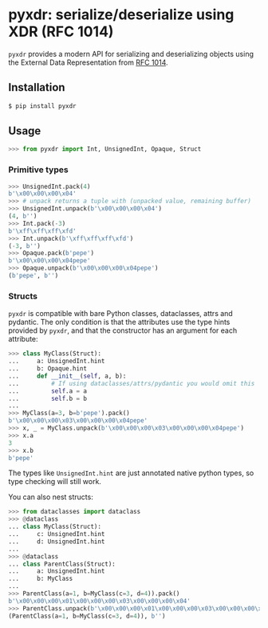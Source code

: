 # pyxdr: serialize/deserialize using XDR (RFC 1014)

`pyxdr` provides a modern API for serializing and deserializing objects using the External Data Representation from [RFC 1014](https://datatracker.ietf.org/doc/html/rfc1014).

## Installation

```bash
$ pip install pyxdr
```

## Usage

```python
>>> from pyxdr import Int, UnsignedInt, Opaque, Struct
```

### Primitive types

```python
>>> UnsignedInt.pack(4)
b'\x00\x00\x00\x04'
>>> # unpack returns a tuple with (unpacked value, remaining buffer)
>>> UnsignedInt.unpack(b'\x00\x00\x00\x04')
(4, b'') 
>>> Int.pack(-3)
b'\xff\xff\xff\xfd'
>>> Int.unpack(b'\xff\xff\xff\xfd')
(-3, b'')
>>> Opaque.pack(b'pepe')
b'\x00\x00\x00\x04pepe'
>>> Opaque.unpack(b'\x00\x00\x00\x04pepe')
(b'pepe', b'')
```

### Structs

`pyxdr` is compatible with bare Python classes, dataclasses, attrs and pydantic.
The only condition is that the attributes use the type hints provided by `pyxdr`, and that the constructor has an argument for each attribute:

```python
>>> class MyClass(Struct):
...     a: UnsignedInt.hint
...     b: Opaque.hint
...     def __init__(self, a, b):
...         # If using dataclasses/attrs/pydantic you would omit this
...         self.a = a
...         self.b = b
...
>>> MyClass(a=3, b=b'pepe').pack()
b'\x00\x00\x00\x03\x00\x00\x00\x04pepe'
>>> x, _ = MyClass.unpack(b'\x00\x00\x00\x03\x00\x00\x00\x04pepe')
>>> x.a
3
>>> x.b
b'pepe'
```
The types like `UnsignedInt.hint` are just annotated native python types, so type checking will still work.

You can also nest structs:

```python
>>> from dataclasses import dataclass
>>> @dataclass
... class MyClass(Struct):
...     c: UnsignedInt.hint
...     d: UnsignedInt.hint
...
>>> @dataclass
... class ParentClass(Struct):
...     a: UnsignedInt.hint
...     b: MyClass
...
>>> ParentClass(a=1, b=MyClass(c=3, d=4)).pack()
b'\x00\x00\x00\x01\x00\x00\x00\x03\x00\x00\x00\x04'
>>> ParentClass.unpack(b'\x00\x00\x00\x01\x00\x00\x00\x03\x00\x00\x00\x04')
(ParentClass(a=1, b=MyClass(c=3, d=4)), b'')
```
